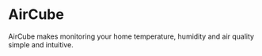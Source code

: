 # AirCube
AirCube makes monitoring your home temperature, humidity and air quality simple and intuitive.
